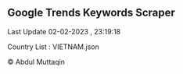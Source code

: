 

## Google Trends Keywords Scraper 
 
Last Update 02-02-2023 , 23:19:18

Country List :
VIETNAM.json



© Abdul Muttaqin 
